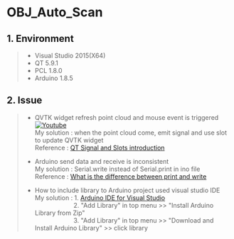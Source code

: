 # OBJ_Auto_Scan

## 1. Environment
>    + Visual Studio 2015(X64)
>    + QT 5.9.1
>    + PCL 1.8.0
>    + Arduino 1.8.5

## 2. Issue
>	+ QVTK widget refresh point cloud and mouse event is triggered<br/>
>	[![Youtube](https://i.ytimg.com/vi/fcoMvsVMy0s/1.jpg)](https://www.youtube.com/watch?v=fcoMvsVMy0s)<br/>
>	My solution : when the point cloud come, emit signal and use slot to update QVTK widget<br/>
>	Reference : [QT Signal and Slots introduction](https://www.ibm.com/developerworks/cn/linux/guitoolkit/qt/signal-slot/)<br/>
>
>	+ Arduino send data and receive is inconsistent<br/>
>	My solution : Serial.write instead of Serial.print in ino file<br/>
>	Reference : [What is the difference between print and write](https://arduino.stackexchange.com/questions/10088/what-is-the-difference-between-serial-write-and-serial-print-and-when-are-they)<br/>
>
>	+ How to include library to Arduino project used visual studio IDE<br/>
>	My solution : 1. [Arduino IDE for Visual Studio](https://marketplace.visualstudio.com/items?itemName=VisualMicro.ArduinoIDEforVisualStudio)<br/>
>	&nbsp;&nbsp;&nbsp;&nbsp;&nbsp;&nbsp;&nbsp;&nbsp;&nbsp;&nbsp;&nbsp;&nbsp;&nbsp;&nbsp;&nbsp;&nbsp;&nbsp;&nbsp;&nbsp;&nbsp;&nbsp;&nbsp;2. "Add Library" in top menu >> "Install Arduino Library from Zip"<br/>
>	&nbsp;&nbsp;&nbsp;&nbsp;&nbsp;&nbsp;&nbsp;&nbsp;&nbsp;&nbsp;&nbsp;&nbsp;&nbsp;&nbsp;&nbsp;&nbsp;&nbsp;&nbsp;&nbsp;&nbsp;&nbsp;&nbsp;3. "Add Library" in top menu >> "Download and Install Arduino Library" >> click library<br/>
